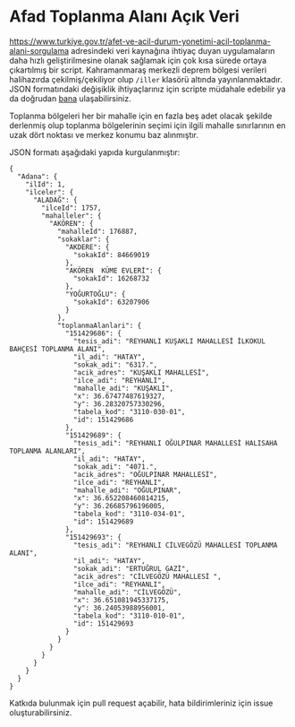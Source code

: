 # Afad Toplanma Alanı Açık Veri
https://www.turkiye.gov.tr/afet-ve-acil-durum-yonetimi-acil-toplanma-alani-sorgulama adresindeki veri kaynağına ihtiyaç duyan uygulamaların daha hızlı geliştirilmesine olanak sağlamak için çok kısa sürede ortaya çıkartılmış bir script. Kahramanmaraş merkezli deprem bölgesi verileri halihazırda çekilmiş/çekiliyor olup `/iller` klasörü altında yayınlanmaktadır. JSON formatındaki değişiklik ihtiyaçlarınız için scripte müdahale edebilir ya da doğrudan [bana](https://t.me/z4r4r) ulaşabilirsiniz. 

Toplanma bölgeleri her bir mahalle için en fazla beş adet olacak şekilde derlenmiş olup toplanma bölgelerinin seçimi için ilgili mahalle sınırlarının en uzak dört noktası ve merkez konumu baz alınmıştır.


JSON formatı aşağıdaki yapıda kurgulanmıştır:
```
{
  "Adana": {
    "ilId": 1,
    "ilceler": {
      "ALADAĞ": {
        "ilceId": 1757,
        "mahalleler": {
          "AKÖREN": {
            "mahalleId": 176887,
            "sokaklar": {
              "AKDERE": {
                "sokakId": 84669019
              },
              "AKÖREN  KÜME EVLERİ": {
                "sokakId": 16268732
              },
              "YOĞURTOĞLU": {
                "sokakId": 63207906
              }
            },
            "toplanmaAlanlari": {
              "151429686": {
                "tesis_adi": "REYHANLI KUŞAKLI MAHALLESİ İLKOKUL BAHÇESİ TOPLANMA ALANI",
                "il_adi": "HATAY",
                "sokak_adi": "6317.",
                "acik_adres": "KUŞAKLI MAHALLESİ",
                "ilce_adi": "REYHANLI",
                "mahalle_adi": "KUŞAKLI",
                "x": 36.67477487619327,
                "y": 36.28320757330296,
                "tabela_kod": "3110-030-01",
                "id": 151429686
              },
              "151429689": {
                "tesis_adi": "REYHANLI OĞULPINAR MAHALLESİ HALISAHA TOPLANMA ALANLARI",
                "il_adi": "HATAY",
                "sokak_adi": "4071.",
                "acik_adres": "OĞULPINAR MAHALLESİ",
                "ilce_adi": "REYHANLI",
                "mahalle_adi": "OĞULPINAR",
                "x": 36.652208460814215,
                "y": 36.26685796196005,
                "tabela_kod": "3110-034-01",
                "id": 151429689
              },
              "151429693": {
                "tesis_adi": "REYHANLI CİLVEGÖZÜ MAHALLESİ TOPLANMA ALANI",
                "il_adi": "HATAY",
                "sokak_adi": "ERTUĞRUL GAZİ",
                "acik_adres": "CİLVEGÖZÜ MAHALLESİ ",
                "ilce_adi": "REYHANLI",
                "mahalle_adi": "CİLVEGÖZÜ",
                "x": 36.651081945337175,
                "y": 36.24053988956001,
                "tabela_kod": "3110-010-01",
                "id": 151429693
              }
            }
          }
        }
      }
    }
  }
}
```

Katkıda bulunmak için pull request açabilir, hata bildirimleriniz için issue oluşturabilirsiniz.
